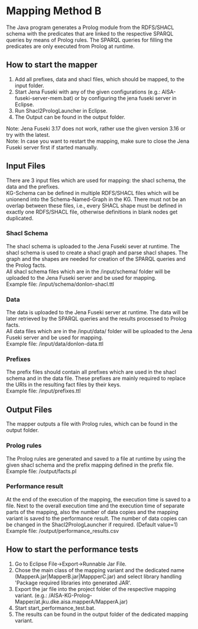 # Mapping Method B
The Java program generates a Prolog module from the RDFS/SHACL schema
with the predicates that are linked to the respective SPARQL queries by means
of Prolog rules. The SPARQL queries for filling the predicates are only executed
from Prolog at runtime.

## How to start the mapper
1. Add all prefixes, data and shacl files, which should be mapped, to the input folder.
2. Start Jena Fuseki with any of the given configurations (e.g.: AISA-fuseki-server-mem.bat) or by configuring the jena fuseki server in Eclipse.
3. Run Shacl2PrologLauncher in Eclipse.
4. The Output can be found in the output folder.

Note: Jena Fuseki 3.17 does not work, rather use the given version 3.16 or try with the latest.\
Note: In case you want to restart the mapping, make sure to close the Jena Fuseki server first if started manually.

## Input Files
There are 3 input files which are used for mapping: the shacl schema, the data and the prefixes.\
KG-Schema can be defined in multiple RDFS/SHACL files which will be unionend into the Schema-Named-Graph in the KG. 
There must not be an overlap between these files, i.e., every SHACL shape must be defined in exactly one RDFS/SHACL file, otherwise definitions in blank nodes get duplicated.


### Shacl Schema
The shacl schema is uploaded to the Jena Fuseki sever at runtime. The shacl schema is used to create a shacl graph and parse shacl shapes. The graph and the shapes are 
needed for creation of the SPARQL queries and the Prolog facts.\
All shacl schema files which are in the /input/schema/ folder will be uploaded to the Jena Fuseki server and be used for mapping.\
Example file: /input/schema/donlon-shacl.ttl
### Data
The data is uploaded to the Jena Fuseki server at runtime. The data will be later retrieved by the SPARQL queries and the results processed to Prolog facts.\
All data files which are in the /input/data/ folder will be uploaded to the Jena Fuseki server and be used for mapping.\
Example file: /input/data/donlon-data.ttl
### Prefixes
The prefix files should contain all prefixes which are used in the shacl schema and in the data file.
These prefixes are mainly required to replace the URIs in the resulting fact files by their keys.\
Example file: /input/prefixes.ttl

## Output Files
The mapper outputs a file with Prolog rules, which can be found in the output folder.

### Prolog rules
The Prolog rules are generated and saved to a file at runtime by using the given shacl schema and the prefix mapping defined in the prefix file.\
Example file: /output/facts.pl
### Performance result
At the end of the execution of the mapping, the execution time is saved to a file.
Next to the overall execution time and the execution time of separate parts of the mapping, also the number of data copies and the mapping variant is saved to the performance result.
The number of data copies can be changed in the Shacl2PrologLauncher if required. (Default value=1)
Example file: /output/performance_results.csv

## How to start the performance tests
1. Go to Eclipse File->Export->Runnable Jar File.
2. Chose the main class of the mapping variant and the dedicated name (MapperA.jar|MapperB.jar|MappperC.jar)
 and select library handling 'Package required libraries into generated JAR'.
3. Export the jar file into the project folder of the respective mapping variant. (e.g.: /AISA-KG-Prolog-Mapper/at.jku.dke.aisa.mapperA/MapperA.jar)
3. Start start_performance_test.bat.
4. The results can be found in the output folder of the dedicated mapping variant.
